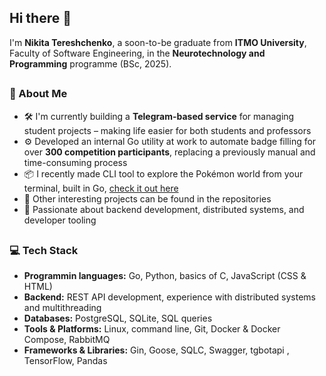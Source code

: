 ## Hi there 👋

I'm **Nikita Tereshchenko**, a soon-to-be graduate from **ITMO University**, Faculty of Software Engineering, in the **Neurotechnology and Programming** programme (BSc, 2025).
##
### 💼 About Me
- 🛠️ I'm currently building a **Telegram-based service** for managing student projects – making life easier for both students and professors
- ⚙️ Developed an internal Go utility at work to automate badge filling for over **300 competition participants**, replacing a previously manual and time-consuming process
- 📦 I recently made CLI tool to explore the Pokémon world from your terminal, built in Go, [check it out here](https://github.com/englandrecoil/go-pokedex-cli)
- 📝 Other interesting projects can be found in the repositories
- 🧠 Passionate about backend development, distributed systems, and developer tooling
##
### 💻 Tech Stack
- **Programmin languages:** Go, Python, basics of C, JavaScript (CSS & HTML)
- **Backend:** REST API development, experience with distributed systems and multithreading
- **Databases:** PostgreSQL, SQLite, SQL queries
- **Tools & Platforms:** Linux, command line, Git, Docker & Docker Compose, RabbitMQ
- **Frameworks & Libraries:** Gin, Goose, SQLC, Swagger, tgbotapi , TensorFlow, Pandas
